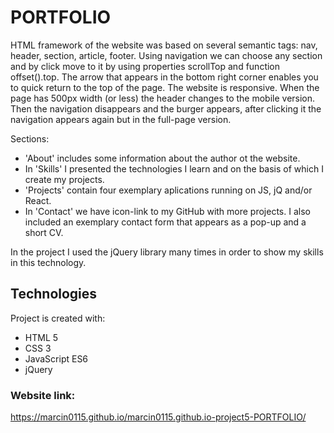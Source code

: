# PORTFOLIO

HTML framework of the website was based on several semantic tags: nav, header, section, article, footer.
Using navigation we can choose any section and by click move to it by using properties scrollTop and function offset().top.
The arrow that appears in the bottom right corner enables you to quick return to the top of the page.
The website is responsive. 
When the page has 500px width (or less) the header changes to the mobile version. Then the navigation disappears and the burger appears, after clicking it the navigation appears again but in the full-page version.

Sections:
* 'About' includes some information about the author ot the website.
* In 'Skills' I presented the technologies I learn and on the basis of which I create my projects.
* 'Projects' contain four exemplary aplications running on JS, jQ and/or React.
* In 'Contact' we have icon-link to my GitHub with more projects. I also included an exemplary contact form that appears as a pop-up and a short CV.

In the project I used the jQuery library many times in order to show my skills in this technology.


## Technologies
Project is created with:
* HTML 5
* CSS 3
* JavaScript ES6
* jQuery

### Website link:
https://marcin0115.github.io/marcin0115.github.io-project5-PORTFOLIO/
